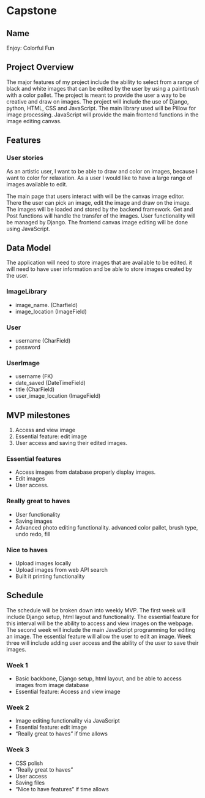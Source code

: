 # Capstone

## Name 

Enjoy: Colorful Fun

## Project Overview
 The major features of my project include the ability to select from a range of black and white images that can be edited by the user by using a paintbrush with a color pallet. 
 The project is meant to provide the user a way to be creative and draw on images. The project will include the use of Django, python, HTML, CSS and JavaScript. The main library used will be Pillow for image processing. JavaScript will provide the main frontend functions in the image editing canvas.
## Features

### User stories 
As an artistic user, I want to be able to draw and color on images, because I want to color for relaxation. As a user I would like to have a large range of images available to edit. 

The main page that users interact with will be the canvas image editor. There the user can pick an image, edit the image and draw on the image. The images will be loaded and stored by the backend framework. Get and Post functions will handle the transfer of the images. User functionality will be managed by Django. The frontend canvas image editing will be done using JavaScript.		

## Data Model
The application will need to store images that are available to be edited. it will need to have user information and be able to store images created by the user.

### ImageLibrary
- image_name. (Charfield)	
- image_location (ImageField)

### User
- username (CharField)
- password

### UserImage
- username (FK)
- date_saved (DateTimeField)
- title (CharField)
- user_image_location (ImageField)


## MVP milestones
1. Access and view image
2. Essential feature: edit image
3. User access and saving their edited images.

### Essential features
- Access images from database properly display images.
- Edit images
- User access.

### Really great to haves
- User functionality
- Saving images
- Advanced photo editing functionality. advanced color pallet, brush type, undo redo, fill

### Nice to haves
- Upload images locally
- Upload images from web API search
- Built it printing functionality

## Schedule
The schedule will be broken down into weekly MVP. The first week will include Django setup, html layout and functionality. The essential feature for this interval will be the ability to access and view images on the webpage. The second week will include the main JavaScript programming for editing an image. The essential feature will allow the user to edit an image. Week three will include adding user access and the ability of the user to save their images. 

### Week 1
- Basic backbone, Django setup, html layout, and be able to access images from image database
- Essential feature: Access and view image
### Week 2
- Image editing functionality via JavaScript
- Essential feature: edit image
- “Really great to haves” if time allows
### Week 3
- CSS polish
- “Really great to haves”
- User access
- Saving files
- “Nice to have features” if time allows
